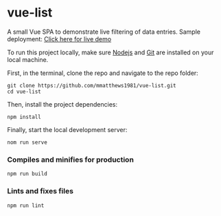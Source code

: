 # vue-list

A small Vue SPA to demonstrate live filtering of data entries. Sample deployment: [Click here for live demo](https://inspiring-haibt-86ddb3.netlify.app/)

To run this project locally, make sure [Nodejs](https://nodejs.org/en/) and [Git](https://git-scm.com/downloads) are installed on your local machine. 

First, in the terminal, clone the repo and navigate to the repo folder:

```
git clone https://github.com/mmatthews1981/vue-list.git
cd vue-list
```
Then, install the project dependencies:
```
npm install
```
Finally, start the local development server:
```
nom run serve
```

### Compiles and minifies for production
```
npm run build
```

### Lints and fixes files
```
npm run lint
```
